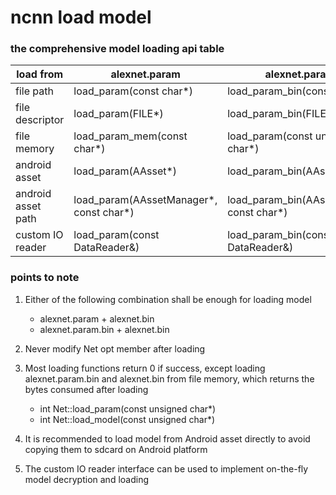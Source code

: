 # ncnn load model

### the comprehensive model loading api table

|load from|alexnet.param|alexnet.param.bin|alexnet.bin|
|---|---|---|---|
|file path|load_param(const char*)|load_param_bin(const char*)|load_model(const char*)|
|file descriptor|load_param(FILE*)|load_param_bin(FILE*)|load_model(FILE*)|
|file memory|load_param_mem(const char*)|load_param(const unsigned char*)|load_model(const unsigned char*)|
|android asset|load_param(AAsset*)|load_param_bin(AAsset*)|load_model(AAsset*)|
|android asset path|load_param(AAssetManager*, const char*)|load_param_bin(AAssetManager*, const char*)|load_model(AAssetManager*, const char*)|
|custom IO reader|load_param(const DataReader&)|load_param_bin(const DataReader&)|load_model(const DataReader&)|

### points to note

1. Either of the following combination shall be enough for loading model
    * alexnet.param + alexnet.bin
    * alexnet.param.bin + alexnet.bin

2. Never modify Net opt member after loading

3. Most loading functions return 0 if success, except loading alexnet.param.bin and alexnet.bin from file memory, which returns the bytes consumed after loading
    * int Net::load_param(const unsigned char*)
    * int Net::load_model(const unsigned char*)

4. It is recommended to load model from Android asset directly to avoid copying them to sdcard on Android platform

5. The custom IO reader interface can be used to implement on-the-fly model decryption and loading
